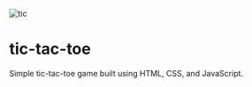 ![tic](https://user-images.githubusercontent.com/117454449/204887746-44e1ec01-5646-48de-a877-3b620918da43.PNG)
# tic-tac-toe

Simple tic-tac-toe game built using HTML, CSS, and JavaScript.
